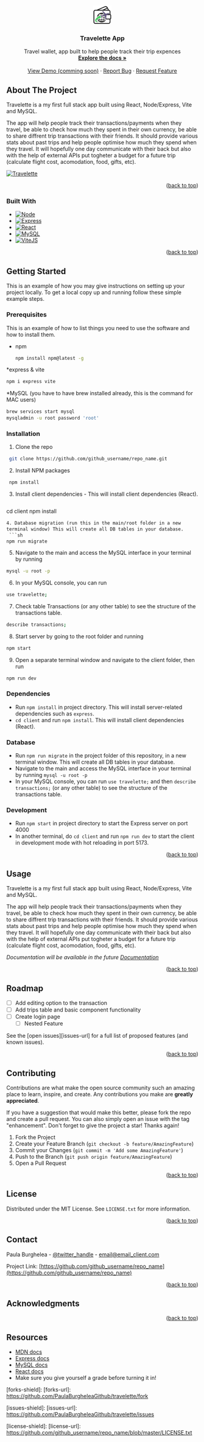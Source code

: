 <a name="readme-top"></a>

<!-- PROJECT LOGO -->
<div align="center">
  <a href="https://github.com/PaulaBurgheleaGithub/travelette">
    <img src="https://github.com/PaulaBurgheleaGithub/travelette/blob/main/client/public/Travalette.png" alt="Logo" width="50" height="50">
  </a>

<h3 align="center">Travelette App</h3>

  <p align="center">
    Travel wallet, app built to help people track their trip expences
    <br />
    <a href="https://github.com/PaulaBurgheleaGithub/travelette"><strong>Explore the docs »</strong></a>
    <br />
    <br />
    <a href="https://github.com/PaulaBurgheleaGithub/travelette">View Demo (comming soon)</a>
    ·
    <a href="https://github.com/PaulaBurgheleaGithub/travelette/issues">Report Bug</a>
    ·
    <a href="https://github.com/PaulaBurgheleaGithub/travelette/issues">Request Feature</a>
  </p>
</div>

<!-- ABOUT THE PROJECT -->
## About The Project

Travelette is a my first full stack app built using React, Node/Express, Vite and MySQL.

The app will help people track their transactions/payments when they travel, be able to check how much they spent in their own currency, be able to share diffrent trip transactions with their friends.
It should provide various stats about past trips and help people optimise how much they spend when they travel.
It will hopefully one day communicate with their back but also with the help of external APIs put togheter a budget for a future trip (calculate flight cost, acomodation, food, gifts, etc).

[![Travelette][product-screenshot]][product-screenshot]


<p align="right">(<a href="#readme-top">back to top</a>)</p>



### Built With

* [![Node][NodeJS]][Node-url]
* [![Express][Express.js]][Express-url]
* [![React][React.js]][React-url]
* [![MySQL][MySQL]][MySQL-url]
* [![ViteJS][ViteJS]][Vite-url]


<p align="right">(<a href="#readme-top">back to top</a>)</p>

<!-- GETTING STARTED -->
## Getting Started

This is an example of how you may give instructions on setting up your project locally.
To get a local copy up and running follow these simple example steps.

### Prerequisites

This is an example of how to list things you need to use the software and how to install them.
* npm
  ```sh
  npm install npm@latest -g
  ```
*express & vite
  ```sh
  npm i express vite
  ```
*MySQL (you have to have brew installed already, this is the command for MAC users)
  ```sh
  brew services start mysql 
  mysqladmin -u root password 'root'
  ```


### Installation

1. Clone the repo
  ```sh
   git clone https://github.com/github_username/repo_name.git
  ```
2. Install NPM packages
  ```sh
   npm install
  ```
3. Install client dependencies - This will install client dependencies (React).
   ```sh
  cd client
  npm install
  ```
4. Database migration (run this in the main/root folder in a new terminal window) This will create all DB tables in your database.
   ```sh
  npm run migrate
  ```
5. Navigate to the main and access the MySQL interface in your terminal by running 
  ```sh
  mysql -u root -p
  ```
6. In your MySQL console, you can run 
  ```sh 
  use travelette;
  ```
7. Check table Transactions (or any other table) to see the structure of the transactions table.
  ```sh 
  describe transactions;
  ```
8. Start server by going to the root folder and running
  ```sh 
  npm start
  ```
9. Open a separate terminal window and navigate to the client folder, then run
  ```sh 
  npm run dev
  ```

### Dependencies

- Run `npm install` in project directory. This will install server-related dependencies such as `express`.
- `cd client` and run `npm install`. This will install client dependencies (React).

### Database

- Run `npm run migrate` in the project folder of this repository, in a new terminal window. This will create all DB tables in your database.
- Navigate to the main and access the MySQL interface in your terminal by running `mysql -u root -p`
- In your MySQL console, you can run `use travelette;` and then `describe transactions;` (or any other table) to see the structure of the transactions table.

### Development

- Run `npm start` in project directory to start the Express server on port 4000
- In another terminal, do `cd client` and run `npm run dev` to start the client in development mode with hot reloading in port 5173.

<p align="right">(<a href="#readme-top">back to top</a>)</p>



<!-- USAGE EXAMPLES -->
## Usage

Travelette is a my first full stack app built using React, Node/Express, Vite and MySQL.

The app will help people track their transactions/payments when they travel, be able to check how much they spent in their own currency, be able to share diffrent trip transactions with their friends.
It should provide various stats about past trips and help people optimise how much they spend when they travel.
It will hopefully one day communicate with their back but also with the help of external APIs put togheter a budget for a future trip (calculate flight cost, acomodation, food, gifts, etc).

_Documentation will be available in the future [Documentation](https://mycupoflatte.com)_

<p align="right">(<a href="#readme-top">back to top</a>)</p>



<!-- ROADMAP -->
## Roadmap

- [ ] Add editing option to the transaction
- [ ] Add trips table and basic component functionality
- [ ] Create login page
    - [ ] Nested Feature

See the [open issues][issues-url] for a full list of proposed features (and known issues).

<p align="right">(<a href="#readme-top">back to top</a>)</p>



<!-- CONTRIBUTING -->
## Contributing

Contributions are what make the open source community such an amazing place to learn, inspire, and create. Any contributions you make are **greatly appreciated**.

If you have a suggestion that would make this better, please fork the repo and create a pull request. You can also simply open an issue with the tag "enhancement".
Don't forget to give the project a star! Thanks again!

1. Fork the Project
2. Create your Feature Branch (`git checkout -b feature/AmazingFeature`)
3. Commit your Changes (`git commit -m 'Add some AmazingFeature'`)
4. Push to the Branch (`git push origin feature/AmazingFeature`)
5. Open a Pull Request

<p align="right">(<a href="#readme-top">back to top</a>)</p>



<!-- LICENSE -->
## License

Distributed under the MIT License. See `LICENSE.txt` for more information.

<p align="right">(<a href="#readme-top">back to top</a>)</p>



<!-- CONTACT -->
## Contact

Paula Burghelea - [@twitter_handle](https://twitter.com/twitter_handle) - email@email_client.com

Project Link: [https://github.com/github_username/repo_name](https://github.com/github_username/repo_name)

<p align="right">(<a href="#readme-top">back to top</a>)</p>



<!-- ACKNOWLEDGMENTS -->
## Acknowledgments

<p align="right">(<a href="#readme-top">back to top</a>)</p>


## Resources

  - [MDN docs](https://developer.mozilla.org/en-US/)
  - [Express docs](https://expressjs.com/en/api.html)
  - [MySQL docs](https://dev.mysql.com/doc/refman/8.0/en/database-use.html)
  - [React docs](https://reactjs.org/docs/hello-world.html)
- Make sure you give yourself a grade before turning it in!

<!-- MARKDOWN LINKS & IMAGES -->
<!-- https://www.markdownguide.org/basic-syntax/#reference-style-links -->

[forks-shield]:
[forks-url]: https://github.com/PaulaBurgheleaGithub/travelette/fork

[issues-shield]:
[issues-url]: https://github.com/PaulaBurgheleaGithub/travelette/issues

[license-shield]:
[license-url]: https://github.com/github_username/repo_name/blob/master/LICENSE.txt

[linkedin-shield]: https://img.shields.io/badge/-LinkedIn-black.svg?style=for-the-badge&logo=linkedin&colorB=555
[linkedin-url]: https://www.linkedin.com/in/paula-burghelea/

[product-screenshot]: "https://github.com/PaulaBurgheleaGithub/travelette/blob/public/iamges/app-transactions-page.png

[Express.js]: https://img.shields.io/badge/Express-js?logo=express&logoColor=%23F9F9F9&color=%23F9F9F9
[Express-url]: https://expressjs.com/

[React.js]: https://img.shields.io/badge/React-20232A?style=for-the-badge&logo=react&logoColor=61DAFB
[React-url]: https://reactjs.org/

[MySQL]: https://img.shields.io/badge/MySQL-white?logo=mysql&color=%23F9F9F9
[MySQL-url]: https://www.mysql.com/

[NodeJS]: https://img.shields.io/badge/node.js-white?logo=nodedotjs&color=%23333333
[Node-url]: https://nodejs.org/en

[ViteJS]: https://img.shields.io/badge/vitejs-purple?logo=vite&color=%23FFFFFF
[Vite-url]: https://vitejs.dev/
